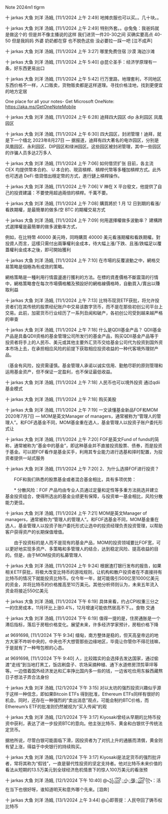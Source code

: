 Note 2024m1 tlgrm


十 jarkas 大鱼 刘洋 汤姆, [11/1/2024 上午 2:49]
地摊衣服也可以买。。几十块。。

十 jarkas 大鱼 刘洋 汤姆, [11/1/2024 上午 2:49]
特别外套。。@兔兔：我爸妈就是做这个的 但是并不像主播说的这样 我们进货一件20-30之间 买确实要高点 40-50 但是我妈妈 外婆 奶奶都在穿 也不脱色这些 没必要拉一踩一吧 [泣不成声]

十 jarkas 大鱼 刘洋 汤姆, [11/1/2024 上午 3:27]
哪里免费住宿 沙漠 海边沙滩

十 jarkas 大鱼 刘洋 汤姆, [11/1/2024 上午 5:40]
@昆仑圣手：经济学原理有一条，好东西更易出口

十 jarkas 大鱼 刘洋 汤姆, [11/1/2024 上午 5:42]
行万里路，地理套利，不同地区东西价格不一样，人口贩卖，货物贩卖都是这样道理。寻找价格洼地，找到更便宜的地方定居


One place for all your notes- Get Microsoft OneNote: https://aka.ms/GetOneNoteMobile

十 jarkas 大鱼 刘洋 汤姆, [11/1/2024 上午 6:28]
迪拜四大园区 dip 永利园区 凤凰园区

十 jarkas 大鱼 刘洋 汤姆, [11/1/2024 上午 6:30]
四大园区，封闭管理！迪拜，就是下一个缅北
2023年8月27日 — 据报道，迪拜有四大著名的电诈园区，分别是凤凰园区、永利园区、DIP园区和绿洲园区。这些园区被封闭管理，其中一些园区的诈骗人员多达2万多人

十 jarkas 大鱼 刘洋 汤姆, [11/1/2024 上午 7:06]
如何借贷扩张  目前，各主流 CEX 均提供幣本合約、 U 本合約、現貨槓桿、槓桿代幣等多種加槓桿方式。此外也可透過 DeFi 借貸借出穩定幣的方式，進行鏈上槓桿操作。

十 jarkas 大鱼 刘洋 汤姆, [11/1/2024 上午 7:06]
V 神在 X 平台發文，他提供了自己的投資建議：不要使用超過兩倍的槓桿。千萬不要。

十 jarkas 大鱼 刘洋 汤姆, [11/1/2024 上午 7:08]
購買將於 1 月 12 日到期的看漲/看跌期權，是最簡單的做多/空 BTC 的期權交易方式

十 jarkas 大鱼 刘洋 汤姆, [11/1/2024 上午 7:09]
何用選擇權做多波動率？
建構跨式選擇權是最簡單的做多波動率方式，

例如，在比特幣 40000 美元時，同時購買 40000 美元看漲期權和看跌期權。對投資人而言，這樣只需付出兩筆權利金成本，待大幅上漲/下跌、且漲/跌幅足以覆蓋權利金成本之後，即可開始獲利

十 jarkas 大鱼 刘洋 汤姆, [11/1/2024 上午 7:10]
在市場的反覆波動之中，網格交易策略是個極為有成效的策略。

網格策略是一種利用行情震盪進行獲利的方法。在標的資產價格不斷震蕩的行情中，網格策略會在每次市場價格觸及預設好的網格線價格時，自動買入/賣出以賺取利益

十 jarkas 大鱼 刘洋 汤姆, [11/1/2024 上午 7:13]
比特币现货ETF获批，将允许投资者们在其传统的股票经纪账户中交易该数字货币，而不是在那些初创公司平台上交易。此前，加密货币行业经历了一系列丑闻和破产，各初创公司受到越来越严格的审查

十 jarkas 大鱼 刘洋 汤姆, [11/1/2024 上午 7:18]
什么是QDII基金产品？
QDII基金产品是具备QDII资格的基金管理公司所发行的基金产品，购买QDII基金产品等于投资者将手上的人民币、美元或其他主要外汇货币交给基金公司代为投资到国外资本市场上去，在承担相应风险的前提下获取相应投资收益的一种代客境外理财产品。

（基金有风险，投资需谨慎。基金管理人承诺以诚实信用、勤勉尽职的原则管理和运用基金资产，但不保证一定盈利，也不保证最低收益。

十 jarkas 大鱼 刘洋 汤姆, [11/1/2024 上午 7:18]
人民币也可以境外投资 通过qdii基金模式

十 jarkas 大鱼 刘洋 汤姆, [11/1/2024 上午 7:18]
购买美股

十 jarkas 大鱼 刘洋 汤姆, [11/1/2024 上午 7:19]
一文读懂基金新品FOF和MOM
2020年7月7日 — MOM是英文Manager of managers，通常被称为“管理人的管理人”。和FOF选基金不同，MOM基金重在选人，基金管理人以投资子账户委托形式让

十 jarkas 大鱼 刘洋 汤姆, [11/1/2024 上午 7:20]
FOF是英文Fund of funds的简称，通常被称为“基金中的基金”，即这种基金并不直接投资股票、债券，而是投资于基金。可以把FOF看作是基金买手，利用其专业能力进行选基和择时配置，为投资者提供一站式服务

十 jarkas 大鱼 刘洋 汤姆, [11/1/2024 上午 7:20]
2、为什么选择FOF进行投资？

　　FOF和我们熟悉的股票基金或者混合基金相比，具有多项优势：

　　* 分散风险：FOF 产品均由专业人员通过定量和定性等多重方法挑选并建立基金投资组合，使得所选出的基金业绩更有保障，与投资单一基金相比，风险分散能力更佳。

十 jarkas 大鱼 刘洋 汤姆, [11/1/2024 上午 7:21]
MOM是英文Manager of managers，通常被称为“管理人的管理人”。和FOF选基金不同，MOM基金重在选人，基金管理人以投资子账户委托形式让选中的投资经理负责投资管理，以帮助客户获得资产的长期保值增值。

　　由于投资标的是人而不是现有的基金产品，MOM的投资领域要比FOF宽，可以更好地实现多资产、多策略和多管理人的结合，达到稳定风险、提高收益的目的。但是，由于MOM投资的私募管理人

十 jarkas 大鱼 刘洋 汤姆, [11/1/2024 上午 9:24]
根据渣打银行发布的报告，如果相关ETF获批，将极大改变比特币的游戏规则，让机构和散户投资者在不直接持有比特币的情况下就能投资比特币。仅今年一年，就可能吸引500亿至1000亿美元的资金，并将比特币的价格推高至10万美元。其他分析师则认为，未来五年流入资金将接近550亿美元

十 jarkas 大鱼 刘洋 汤姆, [11/1/2024 下午 6:19]
具体来看，约占CPI权重三分之一的住房成本，11月环比上涨0.4%，12月增速可能依然居高不下。。食物  交通

十 jarkas 大鱼 刘洋 汤姆, [11/1/2024 下午 6:19]
值得一提的是，住房通胀是一个滞后指标，落后于房租价格变化。展望未来，许多经济学家预计，房租价格下降

at 9691698, [11/1/2024 下午 9:34]
缅甸，南方整体是稳的，但天高皇帝远的地方大家不咋听中央的，中央也不大想管那些边缘地区，毕竟让你管你不得花钱嘛，于是就有了一种甩包袱的心态。

at 9691698, [11/1/2024 下午 9:40]
人，比较踏实的会选择去发达国家，通过偷渡“走线”到当地打黑工，饭店刷盘子、农场采摘种植、通下水道修房顶剪草坪等等。一边借着国外经济发达和汇率挣比国内多一些的钱，一边省吃俭用东躲西藏熬日子想法子弄合法身份

十 jarkas 大鱼 刘洋 汤姆, [12/1/2024 下午 3:15]
对以太坊的强烈投资兴趣似乎源于这样一种信念，即如果Bitcoin ETFs 得到批准，Ethereum ETFs同样有很好的机会。同时，还存在一种强烈的“卖出消息”观点，可能会制约BTC价格，而Ethereum’s ETF的批准则仍然被视为“买入传闻”的观

十 jarkas 大鱼 刘洋 汤姆, [12/1/2024 下午 3:17]
Kiyosaki曾经从早期的比特币投资中获利，表达了进一步投资BTC的意向。他主张比特币、黄金和白银优于传统法定货币。

据他所说，尽管白银可能面临下滑，因投资者为了对抗上升的通脹而清償，黄金则有望上涨，得益于中央银行的持续购买。

十 jarkas 大鱼 刘洋 汤姆, [12/1/2024 下午 3:17]
Kiyosaki是法定货币的强烈批评者，常将其称为“假钱”，一直是替代性投资的坚定支持者。他对比特币未来价值的看法从短期的13.5万美元到全球经济危机情景下的惊人100万美元的看涨预

十 jarkas 大鱼 刘洋 汤姆, [12/1/2024 下午 10:40]
@꧁꫞꯭小꯭强꯭꫞꧂：活在当下也很好呀，谁知道明天和意外哪个先来。[泪奔]

十 jarkas 大鱼 刘洋 汤姆, [13/1/2024 上午 3:44]
@心即菩提：人民夺回了铸币权  比特币
